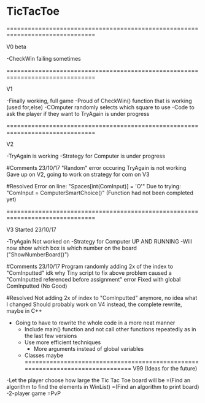 # TicTacToe
===============================================================================

V0 beta

-CheckWin failing sometimes

===============================================================================

V1

-Finally working, full game
-Proud of CheckWin() function that is working (used for,else)
-COmputer randomly selects which square to use
-Code to ask the player if they want to TryAgain is under progress

===============================================================================

V2

-TryAgain is working
-Strategy for Computer is under progress

#Comments 23/10/17
  "Random" error occuring
	TryAgain is not working 
	Gave up on V2, going to work on strategy for com on V3
  
#Resolved
	Error on line: "Spaces[int(ComInput)] = 'O'"
	Due to trying: "ComInput = ComputerSmartChoice()"
	(Function had not been completed yet)

===============================================================================

V3  Started 23/10/17

-TryAgain Not worked on
-Strategy for Computer UP AND RUNNING 
-Will now show which box is which number on the board ("ShowNumberBoard()")

#Comments 23/10/17
	Program randomly adding 2x of the index to "ComInputted" idk why
	Tiny script to fix above problem caused a "ComInputted referenced before assignment" error
	Fixed with global ComInputted (No Good)
  
#Resolved
	Not adding 2x of index to "ComInputted" anymore, no idea what I changed
	Should probably work on V4 instead, the complete rewrite, maybe in C++

- Going to have to rewrite the whole code in a more neat manner
	- Include main() function and not call other functions repeatedly as in the last few versions
	- Use more efficient techniques
		- More arguments instead of global variables
    - Classes maybe
===============================================================================
V99 (Ideas for the future)

-Let the player choose how large the Tic Tac Toe board will be
	=(Find an algorithm to find the elements in WinList)
  =(Find an algorithm to print board)
-2-player game
	=PvP
